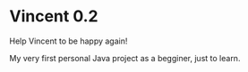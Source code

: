 # Vincent 0.2

Help Vincent to be happy again!


My very first personal Java project as a begginer, just to learn.
